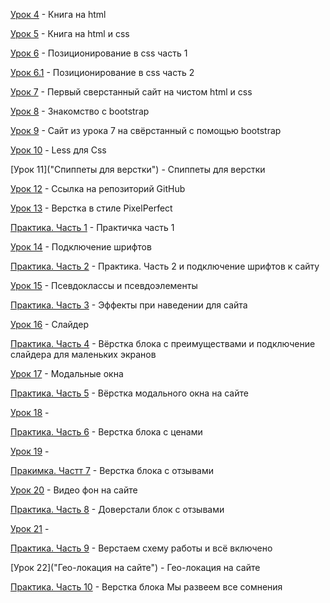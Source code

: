 [Урок 4](https://romik20.github.io/lesson_4/kngia/src/index.html "Книга на html") - Книга на html

[Урок 5](https://romik20.github.io/lesson_5/kngia/src/index.html "Книга на html и css") - Книга на html и css

[Урок 6](https://romik20.github.io/lesson_6/position_css/src/index.html "Позиционирование в css часть 1") - Позиционирование в css часть 1

[Урок 6.1](https://romik20.github.io/lesson_6/position_css/src/index_2.html "Позиционирование в css часть 2") - Позиционирование в css часть 2

[Урок 7](https://romik20.github.io/lesson_7/site/src/index.html "Первый сверстанный сайт на чистом html и css") - Первый сверстанный сайт на чистом html и css

[Урок 8](https://romik20.github.io/lesson_8/bootstrap/src/index.html "Знакомство с bootstrap") - Знакомство с bootstrap

[Урок 9](https://romik20.github.io/lesson_9/site_bootstrap/src/index.html "Сайт из урока 7 на свёрстанный с помощью bootstrap") - Сайт из урока 7 на свёрстанный с помощью bootstrap

[Урок 10](https://romik20.github.io/lesson_10/src/less/src/css/style.less "Less для Css") - Less для Css

[Урок 11]("Спиппеты для верстки") - Спиппеты для верстки

[Урок 12](https://github.com/Romik20/Romik20.github.io "Ссылка на репозиторий GitHub") - Ссылка на репозиторий GitHub

[Урок 13](https://romik20.github.io/lesson_13/src/index.html "Верстка в стиле PixelPerfect") - Верстка в стиле PixelPerfect

[Практика. Часть 1](https://romik20.github.io/practic1/src/index.html "Практичка часть первая") - Практичка часть 1

[Урок 14](https://romik20.github.io/lesson_14/index.html "Подключение шрифтов") - Подключение шрифтов

[Практика. Часть 2](https://romik20.github.io/practic2/src/index.html "Практика. Часть 2 и подключение шрифтов к сайту") - Практика. Часть 2 и подключение шрифтов к сайту

[Урок 15](https://romik20.github.io/lesson_15/index.html "Псевдоклассы и псевдоэлементы") - Псевдоклассы и псевдоэлементы

[Практика. Часть 3](https://romik20.github.io/practic3/src/index.html "Эффекты при наведении для сайта") - Эффекты при наведении для сайта

[Урок 16](https://romik20.github.io/lesson_16/src/index.html "Слайдер") - Слайдер

[Практика. Часть 4](https://romik20.github.io/practic4/src/index.html "Вёрстка блока с преимуществами и подключение слайдера для маленьких экранов") - Вёрстка блока с преимуществами и подключение слайдера для маленьких экранов

[Урок 17](https://romik20.github.io/lesson_17/src/index.html "Модальные окна") - Модальные окна

[Практика. Часть 5](https://romik20.github.io/practic5/src/index.html "Вёрстка модального окна на сайте") - Вёрстка модального окна на сайте

[Урок 18]() - 

[Практика. Часть 6](https://romik20.github.io/practic6/src/index.html "Верстка блока с ценами") - Верстка блока с ценами

[Урок 19]() -

[Пракимка. Частт 7](https://romik20.github.io/practic7/src/index.html "Верстка блока с отзывами") - Верстка блока с отзывами

[Урок 20](https://romik20.github.io/lesson_20/src/index.html "Видео фон на сайте") - Видео фон на сайте

[Практика. Часть 8](https://romik20.github.io/practic8/src/index.html "Доверстали блок с отзывами") - Доверстали блок с отзывами

[Урок 21]() - 

[Практика. Часть 9](https://romik20.github.io/practic9/src/index.html "Верстаем схему работы и всё включено") - Верстаем схему работы и всё включено

[Урок 22]("Гео-локация на сайте") - Гео-локация на сайте

[Практика. Часть 10](https://romik20.github.io/practic10/src/index.html "Верстка блока Мы развеем все сомнения") - Верстка блока Мы развеем все сомнения
